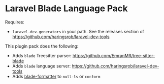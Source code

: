 # Laravel Blade Language Pack

Requires:

- `laravel-dev-generators` in your path. See the releases section of <https://github.com/haringsrob/laravel-dev-tools>

This plugin pack does the following:

- Adds `blade` Treesitter parser: <https://github.com/EmranMR/tree-sitter-blade>
- Adds `blade` language server: <https://github.com/haringsrob/laravel-dev-tools>
- Adds [blade-formatter](https://github.com/shufo/blade-formatter) to `null-ls` or `conform`
